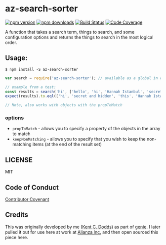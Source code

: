# az-search-sorter

[![npm version](https://img.shields.io/npm/v/az-search-sorter.svg?style=flat-square)](https://www.npmjs.org/package/az-search-sorter)
[![npm downloads](https://img.shields.io/npm/dm/az-search-sorter.svg?style=flat-square)](http://npm-stat.com/charts.html?package=az-search-sorter&from=2015-06-01)
[![Build Status](https://snap-ci.com/alianza-dev/az-search-sorter/branch/master/build_image)](https://snap-ci.com/alianza-dev/az-search-sorter/branch/master)
[![Code Coverage](https://img.shields.io/codecov/c/github/alianza-dev/az-search-sorter.svg?style=flat-square)](https://codecov.io/github/alianza-dev/az-search-sorter)

A function that takes a search term, things to search, and some configuration options and returns the things to search
in the most logical order.

## Usage:

```shell
$ npm install -S az-search-sorter
```

```javascript
var search = require('az-search-sorter'); // available as a global in other environments as azSearchSorter

// example from a test:
const results = search('hi', ['hello', 'hi', 'Hannah Istanbul', 'secret and hidden', 'this', 'Heidi', 'hurt']);
expect(results).to.eql(['hi', 'secret and hidden', 'this', 'Hannah Istanbul', 'Heidi']);

// Note, also works with objects with the propToMatch
```

### options

- `propToMatch` - allows you to specify a property of the objects in the array to match
- `keepNonMatching` - allows you to specify that you wish to keep the non-matching items (at the end of the result set)

## LICENSE

MIT

## Code of Conduct

[Contributor Covenant](http://contributor-covenant.org)

## Credits

This was originally developed by me ([Kent C. Dodds](https://twitter.com/kentcdodds)) as part of
[genie](https://github.com/kentcdodds/genie). I later pulled it out for use here at work at
[Alianza Inc.](http://www.alianza.com/) and then open sourced this piece here.
